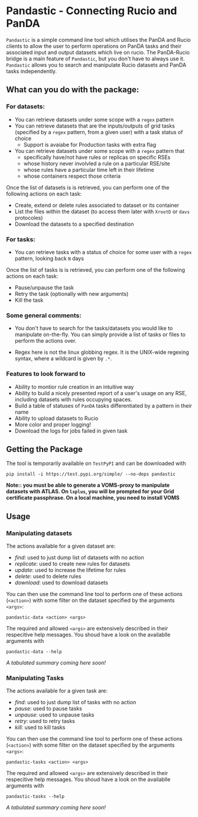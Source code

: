 # Pandastic - Connecting Rucio and PanDA

`Pandastic` is a simple command line tool which utilises the PanDA and Rucio clients to allow the user to perform operations on PanDA tasks and their associated input and output datasets which live on rucio.
The PanDA-Rucio bridge is a main feature of `Pandastic`, but you don't have to always use it.
`Pandastic` allows you to search and manipulate Rucio datasets and PanDA tasks independently.

## What can you do with the package:

### For datasets:

- You can retrieve datasets under some scope with a `regex` pattern
- You can retrieve datasets that are the inputs/outputs of grid tasks (specified by a `regex` pattern, from a given user) with a task status of choice
    - Support is avaiabe for Production tasks with extra flag
- You can retrieve datasets under some scope with a `regex` pattern that
    - specifically have/not have rules or replicas on specific RSEs
    - whose history never involvled a rule on a particular RSE/site
    - whose rules have a particular time left in their lifetime
    - whose containers respect those criteria

Once the list of datasets is is retrieved, you can perform one of the following actions on each task:

- Create, extend or delete rules associated to dataset or its container
- List the files within the dataset (to access them later with `XrootD` or `davs` protocoles)
- Download the datasets to a specified destination

### For tasks:

- You can retrieve tasks with a status of choice for some user with a `regex` pattern, looking back `N` days

Once the list of tasks is is retrieved, you can perform one of the following actions on each task:

- Pause/unpause the task
- Retry the task (optionally with new arguments)
- Kill the task

### Some general comments:

- You don't have to search for the tasks/datasets you would like to manipulate on-the-fly. You can simply provide a list of tasks or files to perform the actions over.

- Regex here is not the linux globbing regex. It is the UNIX-wide regexing syntax, where a wildcard is given by `.*`.


### Features to look forward to

- Ability to montior rule creation in an intuitive way
- Ability to build a nicely presented report of a user's usage on any RSE, including datasets with rules occupying spaces.
- Build a table of statuses of `PanDA` tasks differentiated by a pattern in their name
- Ability to upload datasets to Rucio
- More color and proper logging!
- Download the logs for jobs failed in given task


## Getting the Package

The tool is temporarily available on `TestPyPI` and can be downloaded with

```
pip install -i https://test.pypi.org/simple/ --no-deps pandastic
```

**Note:: you must be able to generate a VOMS-proxy to manipulate datasets with ATLAS. On `lxplus`, you will be prompted for your Grid certificate passphrase. On a local machine, you need to install VOMS**

## Usage

### Manipulating datasets

The actions available for a given dataset are:

- *find*:      used to just dump list of datasets with no action
- *replicate*: used to create new rules for datasets
- *update*:    used to increase the lifetime for rules
- *delete*:    used to delete rules
- *download*:  used to download datasets

You can then use the command line tool to perform one of these actions (`<action>`) with some filter on the dataset specified by the arguments `<args>`:

```
pandastic-data <action> <args>
```

The required and allowed `<args>` are extensively described in their respecitive help messages. You shoud have a look on the availablle arguments with
```
pandastic-data --help
```
*A tabulated summary coming here soon!*

### Manipulating Tasks

The actions available for a given task are:

- *find*:       used to just dump list of tasks with no action
- *pause*:      used to pause tasks
- *unpause*:    used to unpause tasks
- *retry*:      used to retry tasks
- *kill*:       used to kill tasks

You can then use the command line tool to perform one of these actions (`<action>`) with some filter on the dataset specified by the arguments `<args>`:

```
pandastic-tasks <action> <args>
```

The required and allowed `<args>` are extensively described in their respecitive help messages. You shoud have a look on the availablle arguments with
```
pandastic-tasks --help
```
*A tabulated summary coming here soon!*